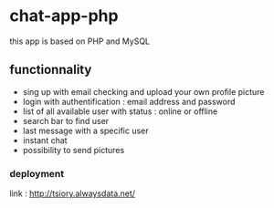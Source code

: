 # chat-app-php
this app is based on PHP and MySQL

## functionnality
- sing up with email checking and upload your own profile picture
- login with authentification : email address and password
- list of all available user with status : online or offline
- search bar to find user
- last message with a specific user
- instant chat
- possibility to send pictures

### deployment
link : http://tsiory.alwaysdata.net/
